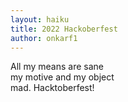 ```yaml
---
layout: haiku
title: 2022 Hackoberfest
author: onkarf1
---
```

All my means are sane <br>
my motive and my object <br>
mad. Hacktoberfest!<br>
